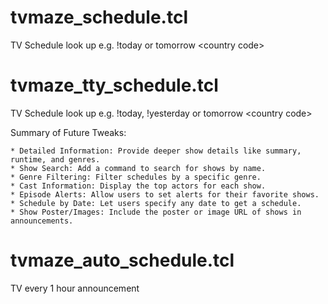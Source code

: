 # tvmaze_schedule.tcl
TV Schedule look up e.g. !today or tomorrow &lt;country code>
# tvmaze_tty_schedule.tcl
TV Schedule look up e.g. !today, !yesterday or tomorrow &lt;country code>


Summary of Future Tweaks:

    * Detailed Information: Provide deeper show details like summary, runtime, and genres.
    * Show Search: Add a command to search for shows by name.
    * Genre Filtering: Filter schedules by a specific genre.
    * Cast Information: Display the top actors for each show.
    * Episode Alerts: Allow users to set alerts for their favorite shows.
    * Schedule by Date: Let users specify any date to get a schedule.
    * Show Poster/Images: Include the poster or image URL of shows in announcements.

# tvmaze_auto_schedule.tcl
TV every 1 hour announcement
